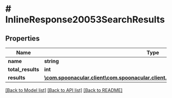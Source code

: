 # # InlineResponse20053SearchResults

## Properties

Name | Type | Description | Notes
------------ | ------------- | ------------- | -------------
**name** | **string** |  | 
**total_results** | **int** |  | 
**results** | [**\com.spoonacular.client\com.spoonacular.client.model\InlineResponse20053Results[]**](InlineResponse20053Results.md) |  | [optional] 

[[Back to Model list]](../../README.md#documentation-for-models) [[Back to API list]](../../README.md#documentation-for-api-endpoints) [[Back to README]](../../README.md)


